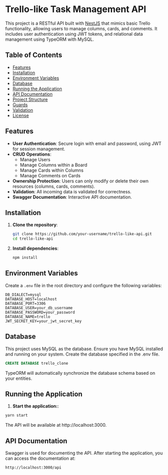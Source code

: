 # Trello-like Task Management API

This project is a RESTful API built with [NestJS](https://nestjs.com/) that mimics basic Trello functionality, allowing users to manage columns, cards, and comments. It includes user authentication using JWT tokens, and relational data management using TypeORM with MySQL.

## Table of Contents

- [Features](#features)
- [Installation](#installation)
- [Environment Variables](#environment-variables)
- [Database](#database)
- [Running the Application](#running-the-application)
- [API Documentation](#api-documentation)
- [Project Structure](#project-structure)
- [Guards](#guards)
- [Validation](#validation)
- [License](#license)

## Features

- **User Authentication**: Secure login with email and password, using JWT for session management.
- **CRUD Operations**:
  - Manage Users
  - Manage Columns within a Board
  - Manage Cards within Columns
  - Manage Comments on Cards
- **Ownership Protection**: Users can only modify or delete their own resources (columns, cards, comments).
- **Validation**: All incoming data is validated for correctness.
- **Swagger Documentation**: Interactive API documentation.

## Installation

1. **Clone the repository**:

    ```bash
    git clone https://github.com/your-username/trello-like-api.git
    cd trello-like-api
    ```

2. **Install dependencies**:

    ```bash
    npm install
    ```

## Environment Variables

Create a `.env` file in the root directory and configure the following variables:

```env
DB_DIALECT=mysql
DATABASE_HOST=localhost
DATABASE_PORT=3306
DATABASE_USER=your_db_username
DATABASE_PASSWORD=your_password
DATABASE_NAME=trello
JWT_SECRET_KEY=your_jwt_secret_key
```

## Database

This project uses MySQL as the database. Ensure you have MySQL installed and running on your system. Create the database specified in the .env file.

```sql
CREATE DATABASE trello_clone
```

TypeORM will automatically synchronize the database schema based on your entities.

## Running the Application

1. **Start the application:**:

```bash
yarn start
```

The API will be available at http://localhost:3000.

## API Documentation

Swagger is used for documenting the API. After starting the application, you can access the documentation at:

```bash
http://localhost:3000/api
```